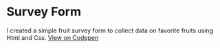 # Survey Form
I created a simple fruit survey form to collect data on favorite fruits using Html and Css. [View on Codepen](https://codepen.io/jenniferobidike/pen/yLjRJNV)
